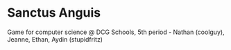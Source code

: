 # Sanctus Anguis
Game for computer science @ DCG Schools, 5th period - Nathan (coolguy), Jeanne, Ethan, Aydin (stupidfritz)

